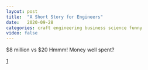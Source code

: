 ```yaml
---
layout: post
title:  "A Short Story for Engineers"
date:   2020-09-28
categories: craft engineering business science funny
video: false
---
```


$8 million vs $20    Hmmm! Money well spent?

[1]

[1]: //userweb.cs.txstate.edu/~br02/cs1428/ShortStoryForEngineers.htm
